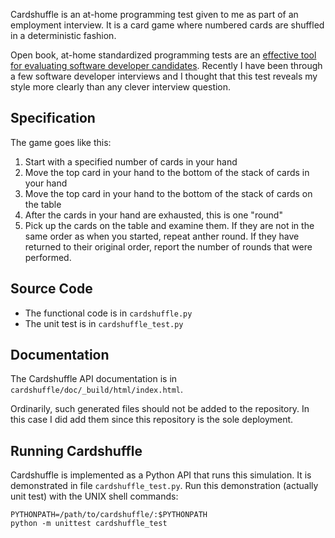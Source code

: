 Cardshuffle is an at-home programming test given to me as part of an employment interview.  It is a card game where numbered cards are shuffled in a deterministic fashion.

Open book, at-home standardized programming tests are an [effective tool for evaluating software developer candidates](http://sockpuppet.org/blog/2015/03/06/the-hiring-post/).  Recently I have been through a few software developer interviews and I thought that this test reveals my style more clearly than any clever interview question.

Specification
---------------

The game goes like this:

1. Start with a specified number of cards in your hand
1. Move the top card in your hand to the bottom of the stack of cards in your hand   
1. Move the top card in your hand to the bottom of the stack of cards on the table
1. After the cards in your hand are exhausted, this is one "round"
1. Pick up the cards on the table and examine them.  If they are not in the same order as when you started, repeat anther round.  If they have returned to their original order, report the number of rounds that were performed.

Source Code
-------------------

* The functional code is in `cardshuffle.py`
* The unit test is in `cardshuffle_test.py`

Documentation
-----------------

The Cardshuffle API documentation is in `cardshuffle/doc/_build/html/index.html`.

Ordinarily, such generated files should not be added to the repository.  In this case I did add them since this repository is the sole deployment.

Running Cardshuffle
--------------------

Cardshuffle is implemented as a Python API that runs this simulation.  It is demonstrated in file
`cardshuffle_test.py`.  Run this demonstration (actually unit test) with the UNIX shell
commands:

    PYTHONPATH=/path/to/cardshuffle/:$PYTHONPATH 
    python -m unittest cardshuffle_test